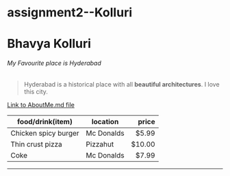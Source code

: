 # assignment2--Kolluri
# Bhavya Kolluri
###### My Favourite place is Hyderabad
> Hyderabad is a historical place with all **beautiful architectures**.
> I love this city.

[Link to AboutMe.md file](https://github.com/BhavyaKolluri/assignment2--Kolluri/blob/main/AboutMe.md)


|  food/drink(item)         |   location   |   price   |
| ---| ---| ---: |
| Chicken spicy burger      |   Mc Donalds |   $5.99   |
| Thin crust pizza          |   Pizzahut   |   $10.00  |
| Coke                      |   Mc Donalds |   $7.99   |

***